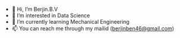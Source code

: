 - 👋 Hi, I’m Berjin.B.V
- 👀 I’m interested in Data Science
- 🌱 I’m currently learning Mechanical Engineering
- 📫 You can reach me through my mailid (berjinben46@gmail.com) 
<!---
datasciencebeeejin/datasciencebeeejin is a ✨ special ✨ repository because its `README.md` (this file) appears on your GitHub profile.
You can click the Preview link to take a look at your changes.
--->

